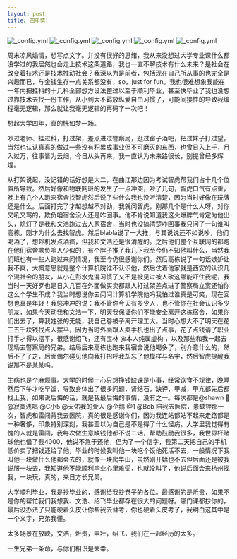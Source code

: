 ```yaml
---
layout: post
title: 四年情!
---
```


 ![_config.yml](http://b260.photo.store.qq.com/psb?/V14NG3L02CpznB/dK3kZknqYYoa1sAjaTZqmYMMP.CHtvQV1i1gWxsVCQw!/o/YfciBZulPQAAYs.KAJvIOwAAb0OoBptZOwAA&bo=ngL3ASADWAIBADQ!&rf=viewer_4)
![_config.yml](http://h.picphotos.baidu.com/album/s%3D1000%3Bq%3D90/sign=24e13580f136afc30a0c3b658329d0b5/2fdda3cc7cd98d1026477471273fb80e7aec90da.jpg)
![_config.yml](http://g.picphotos.baidu.com/album/s%3D1000%3Bq%3D90/sign=52d9bd6f3c292df593c3a8158c016711/267f9e2f07082838d907a454be99a9014c08f16c.jpg)
![_config.yml](http://h.picphotos.baidu.com/album/s%3D1000%3Bq%3D90/sign=45fc9d79b5de9c82a265fd8f5cb1bb7b/f3d3572c11dfa9ec5db72f5764d0f703908fc1d1.jpg)
![_config.yml](http://e.picphotos.baidu.com/album/s%3D680%3Bq%3D90/sign=055781cf6a81800a6ae58a06810e42c7/0bd162d9f2d3572cc5d0e49c8c13632762d0c344.jpg)

  <p>周末凉风煽情，想写点文字。并没有很好的思绪，我从来没想过大学专业课什么都没学过的我居然也会走上技术这条道路，我也一直不解技术有什么未来？是社会在改变着技术还是技术推动社会？我深以为是前者，包括现在自己所从事的也完全是兴趣而已，与金钱生存一点关系都没有，so，just for fun。我也很难想象我能在一年内把挂科的十几科全部想方设法整过以至于顺利毕业，甚至快毕业了我也没想过靠技术去找一份工作，从小到大不羁放纵爱自由习惯了，可能间接性的导致我编程毫无逻辑，那么就让我毫无逻辑的再码字一次吧！</p>
       <p>想起大学四年，真的恍如梦一场。</P>
        <p>吵过老师、挂过科，打过架，差点进过警察局，逛过窑子酒吧，把过妹子打过望，当然也认认真真的做过一些没有积累成事业但不可磨灭的东西，也曾日入上千，月入过万，往事皆为云烟，今日从头再来，我一直认为未来路很长，别提曾经多辉煌。</p>
        <p>从打架说起，没记错的话好想是大二，在曲江那边因为考试智虎帮我们占十几个位置所导致。然后好像和物联网班的发生了一点冲突，吵了几句，智虎口气有点重，晚上有几个人跑来宿舍找智虎然后说了些什么我也没听清楚，因为当时好像在玩牌还是什么。后面打完了才越想越不对劲，我就问智虎，刚那几个是什么人呀，对你又吼又骂的，欺负咱宿舍没人还是咋回事。他不肯说知道我这火爆脾气肯定为他出头，熄灯了是我和文浩跑过去人家宿舍，当时也没搞清楚咋回事我只问了一句谁叫高栋，刚才为什么去找智虎。然后blabla说了一大推，与其说说还不如说吵，他们喝酒了，想趁机发点酒疯，但我和文浩还是很清醒的。之后他们整个互联网的都跑在他们宿舍欺负咱人少似的，有个胖子推了我几下我至今仍不知他叫什么，当然我们班也有一些人跑过来问情况，我至今仍很感谢你们。然后高栋说了一句话嫉妒让我不爽，大概意思就是整个计算机院谁不认识他，然后仗着他家就是西安的认识几个混社会的朋友，从小在彭水鬼混习惯了又不是被见过被人砍这哪能吓住我呢，我当时一天好歹也是日入几百在外面做买卖都跟人打过架差点进了警察局立案还怕你这么个学生不成？我当时想说你去问问计算机学院他吗我怕过谁真是可笑，现在回想也真是年轻！我怒冲冲的说：我不管你今天有多少人，也不管你在社会认识多少朋友，如果今天动我和文浩一下，明天我保证你们不能安全离开这栋宿舍，如果你们出去了，算我姓张的无能，我自己卷被子离开理工大。当时心想大不了明天在花三五千块钱找点人摆平，因为当时外面跟人卖手机也出了点事，花了点钱请了职业打手才得以摆平，很感谢绍飞，还有宝林 @本人纯属虚构 ，以及那些和我一起去现场去警察局的兄弟。结局后来高栋也跑来我宿舍说他喝多了，别介意什么的，然后不了了之，后面偶尔碰见他向我打招呼我却忘了他模样与名字，然后智虎提醒我说那不是某某吗。</p>
    <p>生病也是个麻烦事。大学的时候一心只想挣钱缺课是小事，经常饮食不规律，晚睡然后下午才吃早饭，导致身体出了很多问题，肾结石，缺钾，甲减，甲亢都先后都找上我，如果说后悔的话，就是我最后悔的事情，没有之一。每次都是@shawn 🏁@寂寞浅唱 @C小5 @天佑我的爱人 @企鹅 @1 @Bob 陪我去医院，患缺钾那一次，智虎和雷闯背我去医院，真的很是感谢你们，因为我连站都站不起来走路都是一种奢侈，印象特别深刻，我甚至以为自己是不是得了什么怪病。大学里我觉得有愧的人就是雷闯，我每次做生意缺钱他都不说二话，帮助鼓励我很多，我世界杯赌球他也借了我4000，他说不急于还他，但为了一个信字，我第二天把自己的手机低价卖了把钱还给了他，毕业的时候我叫他一块吃个饭他死活不去，一般情况下我叫他一块做什么他都会去的，就像一块爬华山，虽然刚开始也不去但后面还是被我说服一块去，我知道他不能顺利毕业心里难受，也就没叫了，他说后面会来杭州找我，一块玩，真的，来日方长兄弟。<p>
         <p>大学顺利毕业，我是抄毕业的，感谢给我抄卷子的各位。最感谢的是炘贵，如果不是你的帮忙我们我想我、文浩、绍飞毕业都存在很大的问题呀。哪门课都抄你的，最后没办法了只能硬着头皮让你帮我去替考，你也硬着头皮考了，我明白这其中是一个义字，兄弟我懂。</p>
        <p>太多场景在放映，文浩，炘贵，申壮，绍飞，我们在一起经历的太多。</p>
        <p>一生兄弟一条命，与你们相识是荣幸。</p>
        
